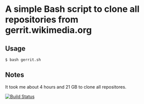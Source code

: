 # A simple Bash script to clone all repositories from gerrit.wikimedia.org

## Usage

    $ bash gerrit.sh

## Notes

It took me about 4 hours and 21 GB to clone all repositores.

[![Build Status](https://travis-ci.org/zeljkofilipin/gerrit.svg?branch=master)](https://travis-ci.org/zeljkofilipin/gerrit)
